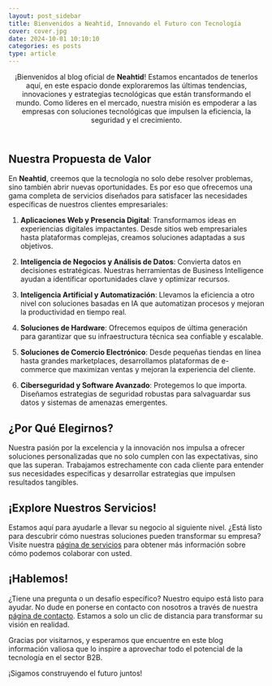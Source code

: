 ```yaml
---
layout: post_sidebar
title: Bienvenidos a Neahtid, Innovando el Futuro con Tecnología
cover: cover.jpg
date: 2024-10-01 10:10:10
categories: es posts
type: article
---
```

<header class="entry-header">
¡Bienvenidos al blog oficial de <b>Neahtid</b>! Estamos encantados de tenerlos aquí, en este espacio donde exploraremos las últimas tendencias, innovaciones y estrategias tecnológicas que están transformando el mundo. Como líderes en el mercado, nuestra misión es empoderar a las empresas con soluciones tecnológicas que impulsen la eficiencia, la seguridad y el crecimiento.
</header>

## Nuestra Propuesta de Valor

En **Neahtid**, creemos que la tecnología no solo debe resolver problemas, sino también abrir nuevas oportunidades. Es por eso que ofrecemos una gama completa de servicios diseñados para satisfacer las necesidades específicas de nuestros clientes empresariales:

1. **Aplicaciones Web y Presencia Digital**:
Transformamos ideas en experiencias digitales impactantes. Desde sitios web empresariales hasta plataformas complejas, creamos soluciones adaptadas a sus objetivos.

1. **Inteligencia de Negocios y Análisis de Datos**:
Convierta datos en decisiones estratégicas. Nuestras herramientas de Business Intelligence ayudan a identificar oportunidades clave y optimizar recursos.

1. **Inteligencia Artificial y Automatización**:
Llevamos la eficiencia a otro nivel con soluciones basadas en IA que automatizan procesos y mejoran la productividad en tiempo real.

1. **Soluciones de Hardware**:
Ofrecemos equipos de última generación para garantizar que su infraestructura técnica sea confiable y escalable.

1. **Soluciones de Comercio Electrónico**:
Desde pequeñas tiendas en línea hasta grandes marketplaces, desarrollamos plataformas de e-commerce que maximizan ventas y mejoran la experiencia del cliente.

1. **Ciberseguridad y Software Avanzado**:
Protegemos lo que importa. Diseñamos estrategias de seguridad robustas para salvaguardar sus datos y sistemas de amenazas emergentes.

## ¿Por Qué Elegirnos?

Nuestra pasión por la excelencia y la innovación nos impulsa a ofrecer soluciones personalizadas que no solo cumplen con las expectativas, sino que las superan. Trabajamos estrechamente con cada cliente para entender sus necesidades específicas y desarrollar estrategias que impulsen resultados tangibles.

## ¡Explore Nuestros Servicios!

Estamos aquí para ayudarle a llevar su negocio al siguiente nivel. ¿Está listo para descubrir cómo nuestras soluciones pueden transformar su empresa? Visite nuestra [página de servicios](/es/services/) para obtener más información sobre cómo podemos colaborar con usted.

## ¡Hablemos!

¿Tiene una pregunta o un desafío específico? Nuestro equipo está listo para ayudar. No dude en ponerse en contacto con nosotros a través de nuestra [página de contacto](/es/contact-us/). Estamos a solo un clic de distancia para transformar su visión en realidad.

Gracias por visitarnos, y esperamos que encuentre en este blog información valiosa que lo inspire a aprovechar todo el potencial de la tecnología en el sector B2B.

¡Sigamos construyendo el futuro juntos!
